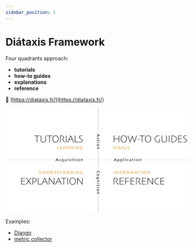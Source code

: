 ```yaml
---
sidebar_position: 1
---
```


# Diátaxis Framework

Four quadrants approach: 
 - **tutorials**
 - **how-to guides**
 - **explanations**
 - **reference**

🔗 [https://diataxis.fr/](https://diataxis.fr/)

![diataxis](diataxis.png)


Examples:
- [Django](https://docs.djangoproject.com/en/5.1/)
- [metric collector](https://github.com/KatKmiotek/metric-collector)
